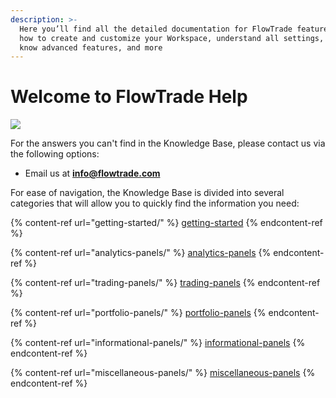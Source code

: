 ```yaml
---
description: >-
  Here you’ll find all the detailed documentation for FlowTrade features, learn
  how to create and customize your Workspace, understand all settings, get to
  know advanced features, and more
---
```


# Welcome to FlowTrade Help

![](.gitbook/assets/main-workspace-for-help.png)

For the answers you can't find in the Knowledge Base, please contact us via the following options:

* Email us at **info@flowtrade.com**

For ease of navigation, the Knowledge Base is divided into several categories that will allow you to quickly find the information you need:

{% content-ref url="getting-started/" %}
[getting-started](getting-started/)
{% endcontent-ref %}

{% content-ref url="analytics-panels/" %}
[analytics-panels](analytics-panels/)
{% endcontent-ref %}

{% content-ref url="trading-panels/" %}
[trading-panels](trading-panels/)
{% endcontent-ref %}

{% content-ref url="portfolio-panels/" %}
[portfolio-panels](portfolio-panels/)
{% endcontent-ref %}

{% content-ref url="informational-panels/" %}
[informational-panels](informational-panels/)
{% endcontent-ref %}

{% content-ref url="miscellaneous-panels/" %}
[miscellaneous-panels](miscellaneous-panels/)
{% endcontent-ref %}
